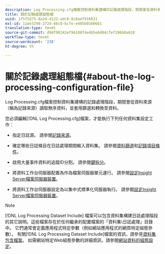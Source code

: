 ```yaml
---
description: Log Processing.cfg檔案控制資料集建構的記錄處理階段，期間會從資料來源（稱為記錄來源）讀取無序資料，並套用篩選和轉換至資料。
title: 關於記錄處理組態檔
uuid: 1f5f5d75-8a24-4122-adc8-8c8aef916631
exl-id: 11ee3298-272d-46c8-bcfe-e485b01606b1
translation-type: tm+mt
source-git-commit: d9df90242ef96188f4e4b5e6d04cfef196b0a628
workflow-type: tm+mt
source-wordcount: '238'
ht-degree: 5%

---
```


# 關於記錄處理組態檔{#about-the-log-processing-configuration-file}

Log Processing.cfg檔案控制資料集建構的記錄處理階段，期間會從資料來源（稱為記錄來源）讀取無序資料，並套用篩選和轉換至資料。

您必須編輯[!DNL Log Processing.cfg]檔案，才能執行下列任何資料集設定工作：

* 指定日誌源。 請參閱[記錄來源](../../../home/c-dataset-const-proc/c-log-proc-config-file/c-log-sources.md)。
* 確定哪些日誌條目在日誌處理期間輸入資料集。 請參閱[資料篩選](../../../home/c-dataset-const-proc/c-log-proc-config-file/c-info-log-proc-param.md)和[記錄項目條件](../../../home/c-dataset-const-proc/c-log-proc-config-file/c-info-log-proc-param.md)。

* 啟用大量事件資料的追蹤ID分割。 請參閱[鍵拆分](../../../home/c-dataset-const-proc/c-log-proc-config-file/c-info-log-proc-param.md)。
* 將資料工作台伺服器配置為作為檔案伺服器單元運行。 請參閱[設定Insight Server檔案伺服器裝置](../../../home/c-dataset-const-proc/c-log-proc-config-file/c-ins-svr-file-svr-unit.md)。
* 將資料工作台伺服器設定為以集中式標準化伺服器執行。 請參閱[設定Insight Server檔案伺服器裝置](../../../home/c-dataset-const-proc/c-log-proc-config-file/c-ins-svr-file-svr-unit.md)。

>[!NOTE]
>
>[!DNL Log Processing Dataset Include] 檔案可以包含資料集構建日誌處理階段的其它說明。這些檔案存在於任何繼承的配置檔案的「資料集\日誌處理」目錄中。 它們通常會定義應用程式特定參數（例如網站應用程式的網頁特定組態參數）。 有關[!DNL Log Processing Dataset Include]檔案的資訊，請參見[資料集包含檔案](../../../home/c-dataset-const-proc/c-dataset-inc-files/c-abt-dataset-inc-files.md)。 如需網站特定Web組態參數的詳細資訊，請參閱[網站資料的組態設定](../../../home/c-dataset-const-proc/c-config-web-data/c-config-web-data.md)。
